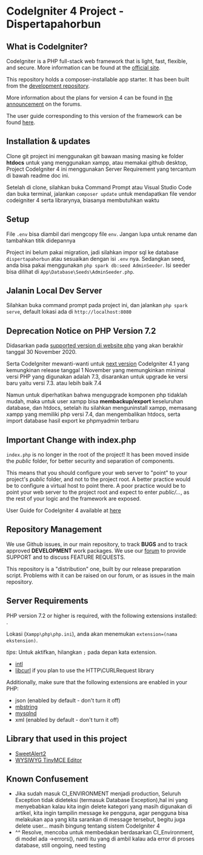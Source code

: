 # CodeIgniter 4 Project - Dispertapahorbun

## What is CodeIgniter?

CodeIgniter is a PHP full-stack web framework that is light, fast, flexible, and secure. 
More information can be found at the [official site](http://codeigniter.com).

This repository holds a composer-installable app starter.
It has been built from the 
[development repository](https://github.com/codeigniter4/CodeIgniter4).

More information about the plans for version 4 can be found in [the announcement](http://forum.codeigniter.com/thread-62615.html) on the forums.

The user guide corresponding to this version of the framework can be found
[here](https://codeigniter4.github.io/userguide/). 

## Installation & updates

Clone git project ini menggunakan git bawaan masing masing ke folder **htdocs** untuk yang menggunakan xampp, atau memakai github desktop,
Project CodeIgniter 4 ini menggunakan Server Requirement yang tercantum di bawah readme doc ini.

Setelah di clone, silahkan buka Command Prompt atau Visual Studio Code dan buka terminal, jalankan
`composer update` untuk mendapatkan file vendor codeigniter 4 serta librarynya, biasanya membutuhkan waktu

## Setup

File `.env` bisa diambil dari mengcopy file `env`.
Jangan lupa untuk rename dan tambahkan titik didepannya

Project ini belum pakai migration, jadi silahkan impor sql ke database `dispertapahorbun` atau sesuaikan dengan isi `.env` nya.
Sedangkan seed, anda bisa pakai menggunakan `php spark db:seed AdminSeeder`. 
Isi seeder bisa dilihat di `App\Database\Seeds\AdminSeeder.php`.

## Jalanin Local Dev Server

Silahkan buka command prompt pada project ini, dan jalankan
`php spark serve`, default lokasi ada di `http://localhost:8080`

## Deprecation Notice on PHP Version 7.2

Didasarkan pada [supported version di website php](https://www.php.net/supported-versions.php) yang akan berakhir tanggal 30 November 2020.

Serta CodeIgniter mewanti-wanti untuk [next version](https://forum.codeigniter.com/thread-77054.html) CodeIgniter 4.1 yang kemungkinan release tanggal 1 November yang memungkinkan minimal versi PHP yang digunakan adalah 7.3, 
disarankan untuk upgrade ke versi baru yaitu versi 7.3. atau lebih baik 7.4

Namun untuk diperhatikan bahwa mengupgrade komponen php tidaklah mudah, maka untuk user xampp bisa **membackup/export** keseluruhan database, dan htdocs,
setelah itu silahkan menguninstall xampp, memasang xampp yang memiliki php versi 7.4, dan mengembalikan htdocs, serta import database hasil export ke phpmyadmin terbaru

## Important Change with index.php

`index.php` is no longer in the root of the project! It has been moved inside the *public* folder,
for better security and separation of components.

This means that you should configure your web server to "point" to your project's *public* folder, and
not to the project root. A better practice would be to configure a virtual host to point there. A poor practice would be to point your web server to the project root and expect to enter *public/...*, as the rest of your logic and the
framework are exposed.

User Guide for CodeIgniter 4 available at [here](https://codeigniter.com/user_guide/index.html)

## Repository Management

We use Github issues, in our main repository, to track **BUGS** and to track approved **DEVELOPMENT** work packages.
We use our [forum](http://forum.codeigniter.com) to provide SUPPORT and to discuss
FEATURE REQUESTS.

This repository is a "distribution" one, built by our release preparation script. 
Problems with it can be raised on our forum, or as issues in the main repository.

## Server Requirements

PHP version 7.2 or higher is required, with the following extensions installed: .

Lokasi (`Xampp\php\php.ini`), anda akan menemukan `extension=(nama ekstension)`.

*tips*: Untuk aktifkan, hilangkan `;` pada depan kata extension.

- [intl](http://php.net/manual/en/intl.requirements.php)
- [libcurl](http://php.net/manual/en/curl.requirements.php) if you plan to use the HTTP\CURLRequest library

Additionally, make sure that the following extensions are enabled in your PHP:

- json (enabled by default - don't turn it off)
- [mbstring](http://php.net/manual/en/mbstring.installation.php)
- [mysqlnd](http://php.net/manual/en/mysqlnd.install.php)
- xml (enabled by default - don't turn it off)

## Library that used in this project

- [SweetAlert2](https://sweetalert2.github.io/)
- [WYSIWYG TinyMCE Editor](https://www.tiny.cloud/docs/quick-start/)

## Known Confusement

- Jika sudah masuk CI_ENVIRONMENT menjadi production, Seluruh Exception tidak dideteksi (termasuk Database Exception),hal ini yang menyebabkan kalau kita ingin delete kategori yang masih digunakan di artikel, kita ingin tampilin message ke pengguna, agar pengguna bisa melakukan apa yang kita sarankan di message tersebut, begitu juga delete user... masih bingung tentang sistem CodeIgniter 4
- ^^ Resolve, mencoba untuk membedakan berdasarkan CI_Environment, di model ada ->errors(), nanti itu yang di ambil kalau ada error di proses database, still ongoing, need testing

